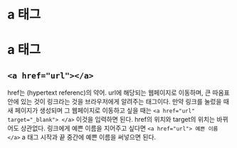 # a 태그
# a 태그

## `<a href="url"></a>`
href는 (hypertext referenc)의 약어.
url에 해당되는 웹페이지로 이동하며, 큰 따옴표 안에 있는 것이 링크라는 것을 브라우저에게 알려주는 태그이다.
만약 링크를 눌렀을 때 새 페이지가 생성되며 그 웹페이지로 이동하고 싶을 때는 `<a href="url" target="_blank"> </a>` 이것을 입력하면 된다.
href의 위치와 target의 위치는 바뀌어도 상관없다.
링크에게 예쁜 이름을 지어주고 싶다면 `<a href="url"> 예쁜 이름 </a>`
a 태그 시작과 끝 중간에 예쁜 이름을 써넣으면 된다.
